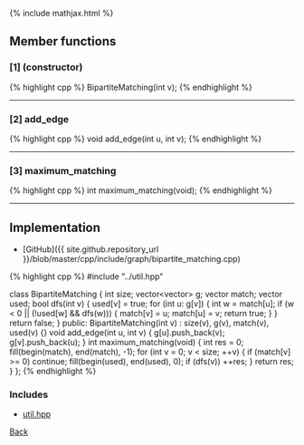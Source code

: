 {% include mathjax.html %}

## Member functions

### [1] (constructor)
{% highlight cpp %}
BipartiteMatching(int v);
{% endhighlight %}


---------------------------------------

### [2] add_edge
{% highlight cpp %}
void add_edge(int u, int v);
{% endhighlight %}


---------------------------------------

### [3] maximum_matching
{% highlight cpp %}
int maximum_matching(void);
{% endhighlight %}


---------------------------------------

## Implementation

- [GitHub]({{ site.github.repository_url }}/blob/master/cpp/include/graph/bipartite_matching.cpp)

{% highlight cpp %}
#include "../util.hpp"

class BipartiteMatching {
  int size;
  vector<vector<int>> g;
  vector<int> match;
  vector<bool> used;
  bool dfs(int v) {
    used[v] = true;
    for (int u: g[v]) {
      int w = match[u];
      if (w < 0 || (!used[w] && dfs(w))) {
        match[v] = u;
        match[u] = v;
        return true;
      }
    }
    return false;
  }
public:
  BipartiteMatching(int v) : size(v), g(v), match(v), used(v) {}
  void add_edge(int u, int v) {
    g[u].push_back(v);
    g[v].push_back(u);
  }
  int maximum_matching(void) {
    int res = 0;
    fill(begin(match), end(match), -1);
    for (int v = 0; v < size; ++v) {
      if (match[v] >= 0) continue;
      fill(begin(used), end(used), 0);
      if (dfs(v)) ++res;
    }
    return res;
  }
};
{% endhighlight %}

### Includes

- [util.hpp](../util)

[Back](../..)
